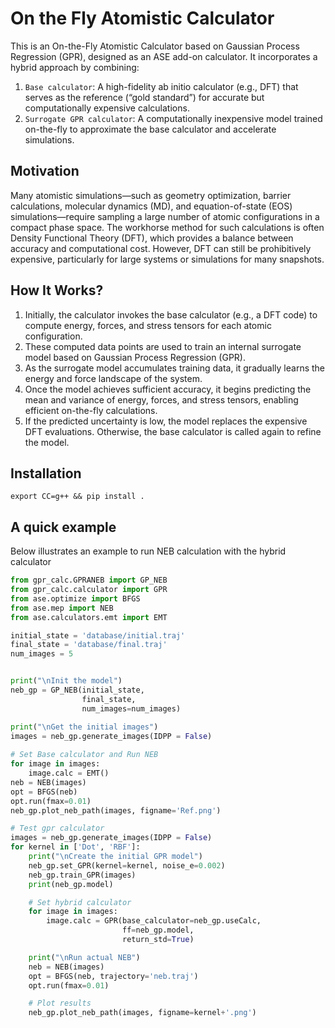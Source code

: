 # On the Fly Atomistic Calculator

This is an On-the-Fly Atomistic Calculator based on Gaussian Process Regression (GPR), designed as an ASE add-on calculator. It incorporates a hybrid approach by combining:


1. `Base calculator`: A high-fidelity ab initio calculator (e.g., DFT) that serves as the reference (“gold standard”) for accurate but computationally expensive calculations.
2. `Surrogate GPR calculator`: A computationally inexpensive model trained on-the-fly to approximate the base calculator and accelerate simulations.

## Motivation

Many atomistic simulations—such as geometry optimization, barrier calculations, molecular dynamics (MD), and equation-of-state (EOS) simulations—require sampling a large number of atomic configurations in a compact phase space. The workhorse method for such calculations is often Density Functional Theory (DFT), which provides a balance between accuracy and computational cost. However, DFT can still be prohibitively expensive, particularly for large systems or simulations for many snapshots.


## How It Works?

1.	Initially, the calculator invokes the base calculator (e.g., a DFT code) to compute energy, forces, and stress tensors for each atomic configuration.
2.	These computed data points are used to train an internal surrogate model based on Gaussian Process Regression (GPR).
3.	As the surrogate model accumulates training data, it gradually learns the energy and force landscape of the system.
4.	Once the model achieves sufficient accuracy, it begins predicting the mean and variance of energy, forces, and stress tensors, enabling efficient on-the-fly calculations.
5.	If the predicted uncertainty is low, the model replaces the expensive DFT evaluations. Otherwise, the base calculator is called again to refine the model.

## Installation
```
export CC=g++ && pip install .
```

## A quick example

Below illustrates an example to run NEB calculation with the hybrid calculator

```python
from gpr_calc.GPRANEB import GP_NEB
from gpr_calc.calculator import GPR
from ase.optimize import BFGS
from ase.mep import NEB
from ase.calculators.emt import EMT

initial_state = 'database/initial.traj'
final_state = 'database/final.traj'
num_images = 5


print("\nInit the model")
neb_gp = GP_NEB(initial_state, 
                final_state, 
                num_images=num_images)

print("\nGet the initial images")
images = neb_gp.generate_images(IDPP = False)
    
# Set Base calculator and Run NEB
for image in images: 
    image.calc = EMT()
neb = NEB(images)
opt = BFGS(neb) 
opt.run(fmax=0.01)
neb_gp.plot_neb_path(images, figname='Ref.png')

# Test gpr calculator
images = neb_gp.generate_images(IDPP = False)
for kernel in ['Dot', 'RBF']:
    print("\nCreate the initial GPR model")
    neb_gp.set_GPR(kernel=kernel, noise_e=0.002)
    neb_gp.train_GPR(images)
    print(neb_gp.model)

    # Set hybrid calculator
    for image in images:
        image.calc = GPR(base_calculator=neb_gp.useCalc,
                         ff=neb_gp.model,
                         return_std=True)

    print("\nRun actual NEB")
    neb = NEB(images)
    opt = BFGS(neb, trajectory='neb.traj') 
    opt.run(fmax=0.01)

    # Plot results
    neb_gp.plot_neb_path(images, figname=kernel+'.png')
```


